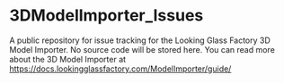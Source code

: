 # 3DModelImporter_Issues
A public repository for issue tracking for the Looking Glass Factory 3D Model Importer. No source code will be stored here. You can read more about the 3D Model Importer at https://docs.lookingglassfactory.com/ModelImporter/guide/
